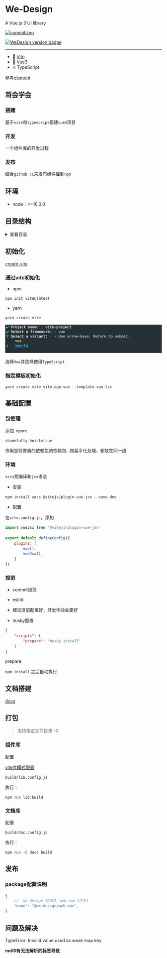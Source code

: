 # We-Design

A Vue.js 3 UI library

[![commitizen](https://img.shields.io/badge/commitizen-friendly-brightgreen.svg)](http://commitizen.github.io/cz-cli)

[![WeDesign version badge](https://img.shields.io/npm/v/we-design.svg?style=flat-square)](https://www.npmjs.org/package/we-design)

---

- 🔭 [Vite](https://vitejs.dev)
- 💪 [Vue3](https://vuejs.org)
- 🔥 TypeScript

参考[element](https://element-plus.org/)

## 将会学会

### 搭建
基于`vite`和`typescript`搭建`vue3`项目

### 开发
一个组件库的开发过程

### 发布
结合`github ci`来发布组件库到`npm`

## 环境

- node：>=16.0.0

## 目录结构

<details>
<summary>查看目录</summary>

```
├── config                              # 配置文件
├── cloud                               # 云函数存放
├── dist                                # 打包文件
├── node_modules                        # 依赖的模块包
├── package.json                        # 项目基本信息
├── src                                 # 项目的核心组件
│   ├── service                         # 资源文件（css、image、config）
│   ├── common                          # 资源文件（css、image、config）
│   ├── components                      # 公共组件
│   ├── store                           # 状态管理（redux）
|   ├── pages                           # 页面文件目录
|   |   ├── Index                       # index页面目录
|   |   |   ├── index.jsx               # index页面逻辑
|   |   |   └── index.scss              # index页面样式
|   |   |   └── index.config.js         # index页面配置（小程序page.json内容）
│   ├── util                            # 公共方法(util.js、globalData.js)
│   ├── app.jsx                         # 入口文件
│   ├── app.scss                        # 公共样式
│   ├── index.html                      # 主页模板
├── static                              # 静态资源(CDN)
├── README.md                           # 项目描述信息

```
</details>

## 初始化

[create-vite](https://github.com/vitejs/vite/tree/main/packages/create-vite)

### 通过vite初始化

- npm

```bash
npm init vite@latest
```

- yarn

```bash
yarn create vite
```

![vite-vue-ts.png](static/vite-vue-ts.jpg)

选择`Vue`并选择使用`TypeScript`

### 指定模板初始化

```
yarn create vite vite-app-vue --template vue-tsc
```

## 基础配置

### 包管理

添加`.npmrc`

```
shamefully-hoist=true
```

作用是将安装的依赖包的依赖包...做扁平化处理，都放在同一级

### 环境

`scss`预编译和`jsx`语法

- 安装

```shell
npm install sass @vitejs/plugin-vue-jsx --save-dev 
```

- 配置

在`vite.config.js`，添加

```javascript
import vueJsx from '@vitejs/plugin-vue-jsx'

export default defineConfig({
    plugins: [
        vue(),
        vueJsx(),
    ]
})
```

### 规范

- commit规范
- eslint

- 建议提前配置好，开发体验会更好

- husky配置

```json
{
    "scripts": {
        "prepare": "husky install"
    }
}
```
prepare

`npm install` 之后自动执行

## 文档搭建

[docs](./docs/Readme.md)

## 打包

> 支持指定文件目录 -C

### 组件库

配置

[vite库模式配置](https://cn.vitejs.dev/guide/build.html#library-mode)

```shell
build/lib.config.js
```

执行：

```shell
npm run lib:build
```

### 文档库

配置

```shell
build/doc.config.js
```

执行：

```shell
npm run -C docs build
```

## 发布

### package配置说明

```js
{
    //  we-design【组织】，web-vue【包名】
    "name": "@we-design/web-vue",
}
```

## 问题及解决

TypeError: Invalid value used as weak map key

**md中有无法解析的标签导致**

